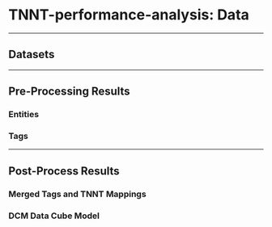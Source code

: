 # TNNT-performance-analysis: Data

---
## Datasets

---
## Pre-Processing Results

### Entities

### Tags

---
## Post-Process Results

### Merged Tags and TNNT Mappings

### DCM Data Cube Model
